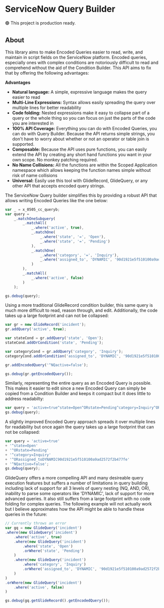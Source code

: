 # ServiceNow Query Builder

🟢 This project is production ready.

## About

This library aims to make Encoded Queries easier to read, write, and maintain in script fields on the ServiceNow platform. Encoded queries, especially ones with complex conditions are notoriously difficult to read and comprehend without the aid of the Condition Builder.  This API aims to fix that by offering the following advantages:

**Advantages**
- **Natural language:** A simple, expressive language makes the query easier to read
- **Multi-Line Expressions:** Syntax allows easily spreading the query over multiple lines for better readability
- **Code folding:** Nested expressions make it easy to collapse part of a query or the whole thing so you can focus on just the parts of the code you are interested in
- **100% API Coverage:** Everything you can do with Encoded Queries, you can do with Query Builder. Because the API returns simple strings, you don't have to worry about whether or not an operator or table join is supported.
- **Composable:** Because the API uses pure functions, you can easily extend the API by creating any short hand functions you want in your own scope. No monkey patching required.
- **No Name Collisions:** All the functions are within the Scoped Application namespace which allows keeping the function names simple without risk of name collisions
- **Universal:** Easily use this tool with GlideRecord, GlideQuery, or any other API that accepts encoded query strings.

The ServiceNow Query builder simplifies this by providing a robust API that allows writing Encoded Queries like the one below:

``` js
var _ = x_0505_cc_queryb;
var query = 
    _.matchOneSubquery(
        _.matchAll(
            _.where('active', true),
            _.matchOne(
                _.where('state', '=', 'Open'),
                _.where('state', '=', 'Pending')
            ),
            _.matchOne(
                _.where('category', '=', 'Inquiry'),
                _.where('assigned_to', 'DYNAMIC', '90d1921e5f510100a9ad2572f2b477fe')
            )
        ),
        _.matchAll(
            _.where('active', false)
        )
    );

gs.debug(query);
```

Using a more traditional GlideRecord condition builder, this same query is much more difficult to read, reason through, and edit.  Additionally, the code takes up a large footprint and can not be collapsed:

```js
var gr = new GlideRecord('incident');
gr.addQuery('active', true);

var stateCond = gr.addQuery('state', 'Open');
stateCond.addOrCondition('state', 'Pending');

var categoryCond = gr.addQuery('category', 'Inquiry');
categoryCond.addOrCondition('assigned_to', 'DYNAMIC', '90d1921e5f510100a9ad2572f2b477fe');

gr.addEncodedQuery('^NQactive=false');

gs.debug(gr.getEncodedQuery());
```

Similarly, representing the entire query as an Encoded Query is possible.  This makes it easier to edit since a new Encoded Query can simply be copied from a Condition Builder and keeps it compact but it does little to address readabilty:

```js
var query = 'active=true^state=Open^ORstate=Pending^category=Inquiry^ORassigned_toDYNAMIC90d1921e5f510100a9ad2572f2b477fe^NQactive=false';
gs.debug(query);
```

A slightly improved Encoded Query approach spreads it over multiple lines for readability but once again the query takes up a large footprint that can not be collapsed:

```js
var query = 'active=true' 
+ '^state=Open'
+ '^ORstate=Pending'
+ '^category=Inquiry' 
+ '^ORassigned_toDYNAMIC90d1921e5f510100a9ad2572f2b477fe'
+ '^NQactive=false';
gs.debug(query);
```

GlideQuery offers a more compelling API and many desireable query execution features but suffers a number of limitations in query building including lack of support for all 3 levels of query nesting (NQ, AND, OR), inability to parse some operators like 'DYNAMIC', lack of support for more advanced queries.  It also still suffers from a large footprint with no code folding for complex queries.  The following example will not actually work but I believe approximates how the API might be able to handle these queries in the future:

```js
// Currently throws an error
var gq = new GlideQuery('incident')
.where(new GlideQuery('incident')
    .where('active', true)
    .where(new GlideQuery('incident')
        .where('state', 'Open')
        .orWhere('state', 'Pending')
    )
    .where(new GlideQuery('incident')
        .where('category', 'Inquiry')
        .orWhere('assigned_to', 'DYNAMIC', '90d1921e5f510100a9ad2572f2b477fe')
    )
)
.orWhere(new GlideQuery('incident')
    .where('active', false)
)

gs.debug(gq.getGlideRecord().getEncodedQuery());
```
